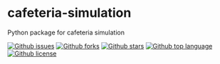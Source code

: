 # cafeteria-simulation

Python package for cafeteria simulation

[![Github issues](https://img.shields.io/github/issues/m-star18/cafeteria-simulation)](https://github.com/m-star18/cafeteria-simulation/issues)
[![Github forks](https://img.shields.io/github/forks/m-star18/cafeteria-simulation)](https://github.com/m-star18/cafeteria-simulation/network/members)
[![Github stars](https://img.shields.io/github/stars/m-star18/cafeteria-simulation)](https://github.com/m-star18/cafeteria-simulation/stargazers)
[![Github top language](https://img.shields.io/github/languages/top/m-star18/cafeteria-simulation)](https://github.com/m-star18/cafeteria-simulation/)
[![Github license](https://img.shields.io/github/license/m-star18/cafeteria-simulation)](https://github.com/m-star18/cafeteria-simulation/)
